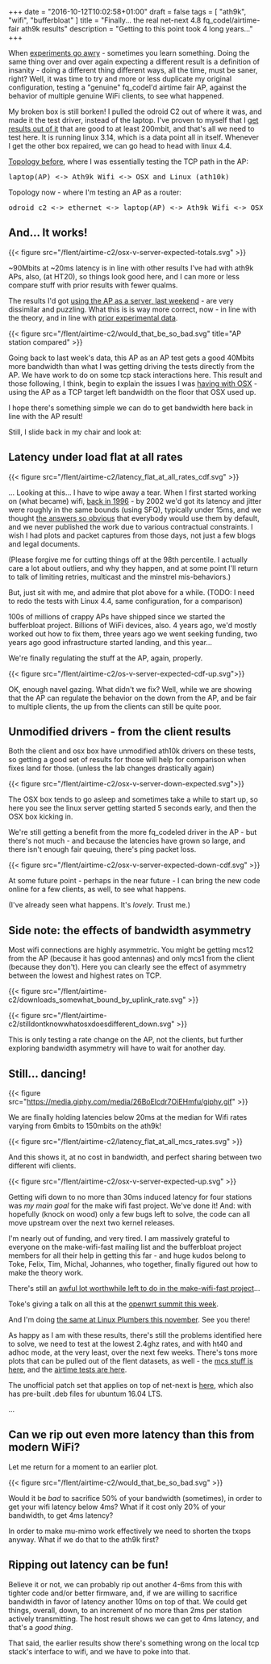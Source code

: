 +++
date = "2016-10-12T10:02:58+01:00"
draft = false
tags = [ "ath9k", "wifi", "bufferbloat" ]
title = "Finally... the real net-next 4.8 fq_codel/airtime-fair ath9k results"
description = "Getting to this point took 4 long years..."
+++

When [experiments go awry](/post/mcs_rates/) - sometimes you learn
something. Doing the same thing over and over again expecting a
different result is a definition of insanity - doing a different thing
different ways, all the time, must be saner, right? Well, it was time
to try and more or less duplicate my original configuration, testing a
"genuine" fq_codel'd airtime fair AP, against the behavior of multiple
genuine WiFi clients, to see what happened.

My broken box is still borken! I pulled the odroid C2 out of
where it was, and made it the test driver, instead of the laptop. I've
proven to myself that I [get results out of it](/posts/odroid) that
are good to at least 200mbit, and that's all we need to test here. It
is running linux 3.14, which is a data point all in itself. Whenever I
get the other box repaired, we can go head to head with linux 4.4.

[Topology before](/post/mcs_rates/), where I was essentially testing the TCP path in the AP:

<pre>
laptop(AP) <-> Ath9k Wifi <-> OSX and Linux (ath10k)
</pre>
Topology now - where I'm testing an AP as a router:
<pre>
odroid c2 <-> ethernet <-> laptop(AP) <-> Ath9k Wifi <-> OSX and Linux (ath10k)
</pre>

## And... It works!

{{< figure src="/flent/airtime-c2/osx-v-server-expected-totals.svg" >}}

~90Mbits at ~20ms latency is in line with other results I've had with
ath9k APs, also, (at HT20), so things look good here, and I can more
or less compare stuff with prior results with fewer qualms.

The results I'd got [using the AP as a server, last weekend](/post/mcs_rates) - are very dissimilar and puzzling. What this is is way more correct, now - in line with the theory, and in line with [prior experimental data]().

{{< figure src="/flent/airtime-c2/would_that_be_so_bad.svg" title="AP station compared" >}}

Going back to last week's data, this AP as an AP test gets a good 40Mbits
more bandwidth than what I was getting driving the tests directly from
the AP. We have work to do on some tcp stack interactions
here. This result and those following, I think, begin to explain the
issues I was [having with OSX](/post/osx_unfairness) - using the AP as a
TCP target left bandwidth on the floor that OSX used up.

I hope there's something simple we can do to get bandwidth here back
in line with the AP result!

Still, I slide back in my chair and look at:

## Latency under load flat at all rates

{{< figure src="/flent/airtime-c2/latency_flat_at_all_rates_cdf.svg" >}}

... Looking at this... I have to wipe away a tear. When I first
started working on (what became) wifi, [back in 1996](http://www.rage.net/wireless/wireless-howto.html) - by 2002 we'd got
its latency and jitter were roughly in the same bounds (using SFQ),
typically under 15ms, and we thought [the answers so obvious](https://www.bufferbloat.net/projects/cerowrt/wiki/Wondershaper_Must_Die/)
that everybody would use them by default, and we never published the
work due to various contractual constraints. I wish I had plots and
packet captures from those days, not just a few blogs and legal
documents.

(Please forgive me for cutting things off at the 98th percentile. I
actually care a lot about outliers, and why they happen, and at some
point I'll return to talk of limiting retries, multicast and the
minstrel mis-behaviors.)

But, just sit with me, and admire that plot above for a while. (TODO: I need to
redo the tests with Linux 4.4, same configuration, for a comparison)

100s of millions of crappy APs have shipped since we started the
bufferbloat project. Billions of WiFi devices, also. 4 years ago, we'd
mostly worked out how to fix them, three years ago we went seeking
funding, two years ago good infrastructure started landing, and this
year...

We're finally regulating the stuff at the AP, again, properly.

{{< figure src="/flent/airtime-c2/os-v-server-expected-cdf-up.svg">}}

OK, enough navel gazing. What didn't we fix? Well, while we are
showing that the AP can regulate the behavior on the down from the AP,
and be fair to multiple clients, the up from the clients can still be
quite poor.

## Unmodified drivers - from the client results

Both the client and osx box have unmodified ath10k drivers on these
tests, so getting a good set of results for those will help for
comparison when fixes land for those. (unless the lab changes
drastically again)

{{< figure src="/flent/airtime-c2/osx-v-server-down-expected.svg">}}

The OSX box tends to go asleep and sometimes take a while to start up,
so here you see the linux server getting started 5 seconds early, and
then the OSX box kicking in.

We're still getting a benefit from the more fq_codeled driver in the
AP - but there's not much - and because the latencies have grown so large,
and there isn't enough fair queuing, there's ping packet loss.

{{< figure src="/flent/airtime-c2/osx-v-server-expected-down-cdf.svg" >}}

At some future point - perhaps in the near future - I can bring the
new code online for a few clients, as well, to see what happens.

(I've already seen what happens. It's *lovely*. Trust me.)

## Side note: the effects of bandwidth asymmetry

Most wifi connections are highly asymmetric. You might be getting
mcs12 from the AP (because it has good antennas) and only mcs1 from
the client (because they don't). Here you can clearly see the effect
of asymmetry between the lowest and highest rates on TCP.

{{< figure src="/flent/airtime-c2/downloads_somewhat_bound_by_uplink_rate.svg" >}}

{{< figure src="/flent/airtime-c2/stilldontknowwhatosxdoesdifferent_down.svg" >}}

This is only testing a rate change on the AP, not the clients, but
further exploring bandwidth asymmetry will have to wait for another
day.

## Still... dancing!

{{< figure src="https://media.giphy.com/media/26BoElcdr7OiEHmfu/giphy.gif" >}}

We are finally holding latencies below 20ms at the median for Wifi rates
varying from 6mbits to 150mbits on the ath9k!

{{< figure src="/flent/airtime-c2/latency_flat_at_all_mcs_rates.svg" >}}

And this shows it, at no cost in bandwidth, and perfect sharing between two different wifi clients.

{{< figure src="/flent/airtime-c2/osx-v-server-expected-up.svg" >}}

Getting wifi down to no more than 30ms induced latency for four
stations was *my main goal* for the make wifi fast project. We've done
it! And: with hopefully (knock on wood) only a few bugs left to solve,
the code can all move upstream over the next two kernel releases.

I'm nearly out of funding, and very tired. I am massively grateful to
everyone on the make-wifi-fast mailing list and the bufferbloat
project members for all their help in getting this far - and huge kudos
belong to Toke, Felix, Tim, Michal, Johannes, who together, finally
figured out how to make the theory work.

There's still an [awful lot worthwhile left to do in the make-wifi-fast project](https://docs.google.com/document/d/1Se36svYE1Uzpppe1HWnEyat_sAGghB3kE285LElJBW4/edit#heading=h.3ankl68j6jjo)...

Toke's giving a talk on all this at the [openwrt summit this week](http://openwrtsummit.org/).

And I'm doing [the same at Linux Plumbers this november](https://linuxplumbersconf.org/2016/ocw/proposals/3963). See you there!

As happy as I am with these results, there's still the problems identified here to solve, we need to test at the lowest 2.4ghz rates, and with ht40 and adhoc mode, at the very least, over the next few weeks. There's tons more plots that can be pulled out of the flent datasets, as well - the [mcs stuff is here](/flent/mcs), and the [airtime tests are here](/post/airtime-c2).

The unofficial patch set that applies on top of net-next is [here](http://www.taht.net/~d/airtime-8/), which also has pre-built .deb files for ubuntum 16.04 LTS.

...

## Can we rip out even more latency than this from modern WiFi?

Let me return for a moment to an earlier plot.

{{< figure src="/flent/airtime-c2/would_that_be_so_bad.svg" >}}

Would it be *bad* to sacrifice 50% of your bandwidth (sometimes), in
order to get your wifi latency below 4ms? What if it cost only 20% of
your bandwidth, to get 4ms latency?

In order to make mu-mimo work effectively we need to shorten the txops
anyway. What if we do that to the ath9k first?

## Ripping out latency can be fun!

Believe it or not, we can probably rip out another 4-6ms from this
with tighter code and/or better firmware, and, if we are willing to
sacrifice bandwidth in favor of latency another 10ms on top of that.
We could get things, overall, down, to an increment of no more
than 2ms per station actively transmitting. The host result shows we
can get to 4ms latency, and that's a *good thing*.

That said, the earlier results show there's something wrong on
the local tcp stack's interface to wifi, and we have to poke into that.


